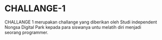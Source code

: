 # CHALLANGE-1
CHALLANGE 1 merupakan challange yang diberikan oleh Studi independent  Nongsa Digital Park kepada para siswanya untu melatih diri menjadi seorang programmer. 
